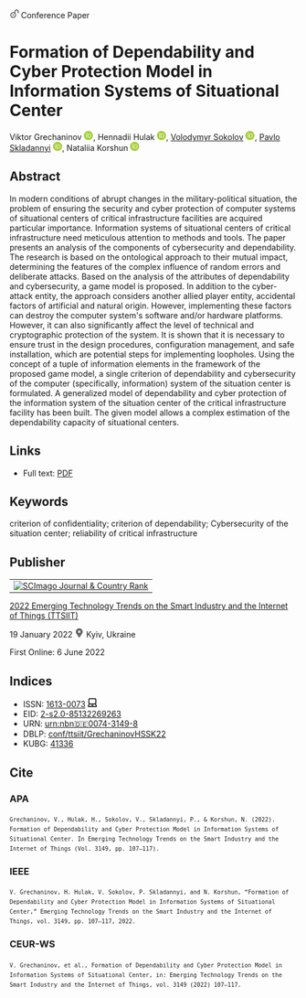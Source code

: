 <img src="/icons/unlock.svg" width="16" height="16"> Conference Paper

# Formation of Dependability and Cyber Protection Model in Information Systems of Situational Center

Viktor Grechaninov <a href="https://orcid.org/0000-0001-6268-3204" target="_blank"><img src="/icons/orcid.svg" width="16" height="16"></a>,
Hennadii Hulak <a href="https://orcid.org/0000-0001-9131-9233" target="_blank"><img src="/icons/orcid.svg" width="16" height="16"></a>,
<a href="https://volodymyr-sokolov.github.io/">Volodymyr Sokolov</a> <a href="https://orcid.org/0000-0002-9349-7946" target="_blank"><img src="/icons/orcid.svg" width="16" height="16"></a>,
<a href="/">Pavlo Skladannyi</a> <a href="https://orcid.org/0000-0002-7775-6039" target="_blank"><img src="/icons/orcid.svg" width="16" height="16"></a>,
Nataliia Korshun <a href="https://orcid.org/0000-0003-2908-970X" target="_blank"><img src="/icons/orcid.svg" width="16" height="16"></a>

## Abstract

In modern conditions of abrupt changes in the military-political situation, the problem of ensuring the security and cyber protection of computer systems of situational centers of critical infrastructure facilities are acquired particular importance. Information systems of situational centers of critical infrastructure need meticulous attention to methods and tools. The paper presents an analysis of the components of cybersecurity and dependability. The research is based on the ontological approach to their mutual impact, determining the features of the complex influence of random errors and deliberate attacks. Based on the analysis of the attributes of dependability and cybersecurity, a game model is proposed. In addition to the cyber-attack entity, the approach considers another allied player entity, accidental factors of artificial and natural origin. However, implementing these factors can destroy the computer system's software and/or hardware platforms. However, it can also significantly affect the level of technical and cryptographic protection of the system. It is shown that it is necessary to ensure trust in the design procedures, configuration management, and safe installation, which are potential steps for implementing loopholes. Using the concept of a tuple of information elements in the framework of the proposed game model, a single criterion of dependability and cybersecurity of the computer (specifically, information) system of the situation center is formulated. A generalized model of dependability and cyber protection of the information system of the situation center of the critical infrastructure facility has been built. The given model allows a complex estimation of the dependability capacity of situational centers.

## Links

* Full text: [PDF](https://ceur-ws.org/Vol-3149/paper11.pdf)

## Keywords

criterion of confidentiality; criterion of dependability; Cybersecurity of the situation center; reliability of critical infrastructure

## Publisher

<table>
<tr>
<td>
<a href="https://www.scimagojr.com/journalsearch.php?q=21100218356&amp;tip=sid&amp;exact=no" title="SCImago Journal &amp; Country Rank"><img border="0" src="https://www.scimagojr.com/journal_img.php?id=21100218356" alt="SCImago Journal &amp; Country Rank"  /></a>
</td>
</tr>
</table>

[2022 Emerging Technology Trends on the Smart Industry and the Internet of Things (TTSIIT)](https://ceur-ws.org/Vol-3149/)

19 January 2022 <img src="/icons/location-pin.svg" width="16" height="16"> Kyiv, Ukraine

First Online: 6 June 2022

## Indices

* ISSN: [1613-0073](https://portal.issn.org/resource/ISSN/1613-0073) <img src="/icons/online.svg" width="16" height="16">
* EID: [2-s2.0-85132269263](http://www.scopus.com/record/display.url?origin=inward&eid=2-s2.0-85132269263)
* URN: [urn:nbn:de:0074-3149-8](https://nbn-resolving.org/xml/urn:nbn:de:0074-3149-8)
* DBLP: [conf/ttsiit/GrechaninovHSSK22](https://dblp.org/rec/conf/ttsiit/GrechaninovHSSK22)
* KUBG: [41336](http://elibrary.kubg.edu.ua/id/eprint/41336/)

## Cite

### APA

<small>`Grechaninov, V., Hulak, H., Sokolov, V., Skladannyi, P., & Korshun, N. (2022). Formation of Dependability and Cyber Protection Model in Information Systems of Situational Center. In Emerging Technology Trends on the Smart Industry and the Internet of Things (Vol. 3149, pp. 107–117).`</small>

### IEEE

<small>`V. Grechaninov, H. Hulak, V. Sokolov, P. Skladannyi, and N. Korshun, “Formation of Dependability and Cyber Protection Model in Information Systems of Situational Center,” Emerging Technology Trends on the Smart Industry and the Internet of Things, vol. 3149, pp. 107–117, 2022.`</small>

### CEUR-WS

<small>`V. Grechaninov, et al., Formation of Dependability and Cyber Protection Model in Information Systems of Situational Center, in: Emerging Technology Trends on the Smart Industry and the Internet of Things, vol. 3149 (2022) 107–117.`</small>